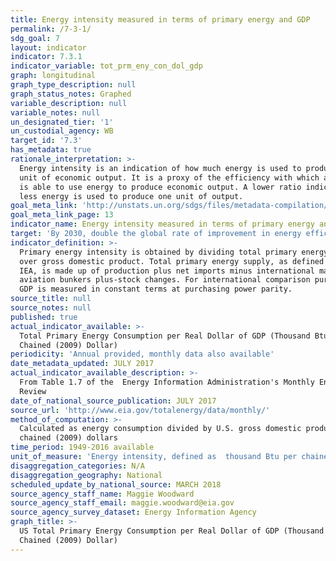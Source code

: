 ```yaml
---
title: Energy intensity measured in terms of primary energy and GDP
permalink: /7-3-1/
sdg_goal: 7
layout: indicator
indicator: 7.3.1
indicator_variable: tot_prm_eny_con_dol_gdp
graph: longitudinal
graph_type_description: null
graph_status_notes: Graphed
variable_description: null
variable_notes: null
un_designated_tier: '1'
un_custodial_agency: WB
target_id: '7.3'
has_metadata: true
rationale_interpretation: >-
  Energy intensity is an indication of how much energy is used to produce one
  unit of economic output. It is a proxy of the efficiency with which an economy
  is able to use energy to produce economic output. A lower ratio indicates that
  less energy is used to produce one unit of output.
goal_meta_link: 'http://unstats.un.org/sdgs/files/metadata-compilation/Metadata-Goal-7.pdf'
goal_meta_link_page: 13
indicator_name: Energy intensity measured in terms of primary energy and GDP
target: 'By 2030, double the global rate of improvement in energy efficiency.'
indicator_definition: >-
  Primary energy intensity is obtained by dividing total primary energy supply
  over gross domestic product. Total primary energy supply, as defined by the
  IEA, is made up of production plus net imports minus international marine and
  aviation bunkers plus-stock changes. For international comparison purposes,
  GDP is measured in constant terms at purchasing power parity.
source_title: null
source_notes: null
published: true
actual_indicator_available: >-
  Total Primary Energy Consumption per Real Dollar of GDP (Thousand Btu per
  Chained (2009) Dollar)
periodicity: 'Annual provided, monthly data also available'
date_metadata_updated: JULY 2017
actual_indicator_available_description: >-
  From Table 1.7 of the  Energy Information Administration's Monthly Energy
  Review
date_of_national_source_publication: JULY 2017
source_url: 'http://www.eia.gov/totalenergy/data/monthly/'
method_of_computation: >-
  Calculated as energy consumption divided by U.S. gross domestic product in
  chained (2009) dollars
time_period: 1949-2016 available
unit_of_measure: 'Energy intensity, defined as  thousand Btu per chained (2009) dollar'
disaggregation_categories: N/A
disaggregation_geography: National
scheduled_update_by_national_source: MARCH 2018
source_agency_staff_name: Maggie Woodward
source_agency_staff_email: maggie.woodward@eia.gov
source_agency_survey_dataset: Energy Information Agency
graph_title: >-
  US Total Primary Energy Consumption per Real Dollar of GDP (Thousand Btu per
  Chained (2009) Dollar)
---
```

